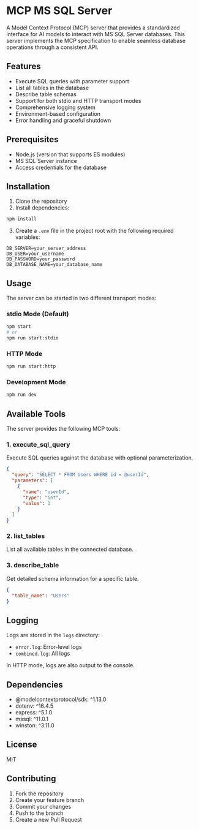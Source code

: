 # MCP MS SQL Server

A Model Context Protocol (MCP) server that provides a standardized interface for AI models to interact with MS SQL Server databases. This server implements the MCP specification to enable seamless database operations through a consistent API.

## Features

- Execute SQL queries with parameter support
- List all tables in the database
- Describe table schemas
- Support for both stdio and HTTP transport modes
- Comprehensive logging system
- Environment-based configuration
- Error handling and graceful shutdown

## Prerequisites

- Node.js (version that supports ES modules)
- MS SQL Server instance
- Access credentials for the database

## Installation

1. Clone the repository
2. Install dependencies:
```bash
npm install
```

3. Create a `.env` file in the project root with the following required variables:
```env
DB_SERVER=your_server_address
DB_USER=your_username
DB_PASSWORD=your_password
DB_DATABASE_NAME=your_database_name
```

## Usage

The server can be started in two different transport modes:

### stdio Mode (Default)
```bash
npm start
# or
npm run start:stdio
```

### HTTP Mode
```bash
npm run start:http
```

### Development Mode
```bash
npm run dev
```

## Available Tools

The server provides the following MCP tools:

### 1. execute_sql_query
Execute SQL queries against the database with optional parameterization.

```json
{
  "query": "SELECT * FROM Users WHERE id = @userId",
  "parameters": [
    {
      "name": "userId",
      "type": "int",
      "value": 1
    }
  ]
}
```

### 2. list_tables
List all available tables in the connected database.

### 3. describe_table
Get detailed schema information for a specific table.

```json
{
  "table_name": "Users"
}
```

## Logging

Logs are stored in the `logs` directory:
- `error.log`: Error-level logs
- `combined.log`: All logs

In HTTP mode, logs are also output to the console.

## Dependencies

- @modelcontextprotocol/sdk: ^1.13.0
- dotenv: ^16.4.5
- express: ^5.1.0
- mssql: ^11.0.1
- winston: ^3.11.0

## License

MIT

## Contributing

1. Fork the repository
2. Create your feature branch
3. Commit your changes
4. Push to the branch
5. Create a new Pull Request 
